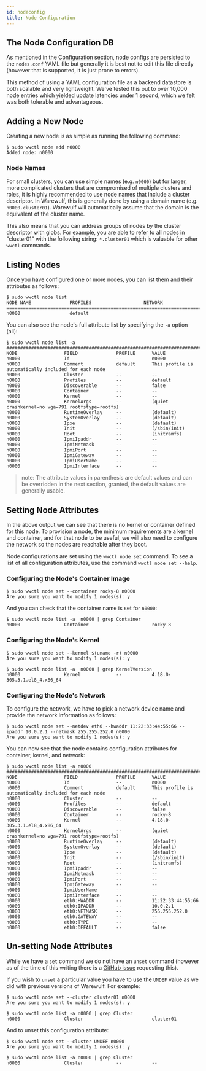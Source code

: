 ```yaml
---
id: nodeconfig
title: Node Configuration
---
```


## The Node Configuration DB
As mentioned in the [Configuration](configuration) section, node configs are persisted to the `nodes.conf` YAML file but generally it is best not to edit this file directly (however that is supported, it is just prone to errors).

This method of using a YAML configuration file as a backend datastore is both scalable and very lightweight. We've tested this out to over 10,000 node entries which yielded update latencies under 1 second, which we felt was both tolerable and advantageous.

## Adding a New Node
Creating a new node is as simple as running the following command:

```
$ sudo wwctl node add n0000
Added node: n0000
```

### Node Names
For small clusters, you can use simple names (e.g. `n0000`) but for larger, more complicated clusters that are compromised of multiple clusters and roles, it is highly recommended to use node names that include a cluster descriptor. In Warewulf, this is generally done by using a domain name (e.g. `n0000.cluster01`). Warewulf will automatically assume that the domain is the equivalent of the cluster name.

This also means that you can address groups of nodes by the cluster descriptor with globs. For example, you are able to refer to all nodes in "cluster01" with the following string: `*.cluster01` which is valuable for other `wwctl` commands.

## Listing Nodes
Once you have configured one or more nodes, you can list them and their attributes as follows:

```
$ sudo wwctl node list
NODE NAME              PROFILES                   NETWORK
================================================================================
n0000                  default
```

You can also see the node's full attribute list by specifying the `-a` option (all):

```
$ sudo wwctl node list -a
################################################################################
NODE                 FIELD              PROFILE      VALUE
n0000                Id                 --           n0000
n0000                Comment            default      This profile is automatically included for each node
n0000                Cluster            --           --
n0000                Profiles           --           default
n0000                Discoverable       --           false
n0000                Container          --           --
n0000                Kernel             --           --
n0000                KernelArgs         --           (quiet crashkernel=no vga=791 rootfstype=rootfs)
n0000                RuntimeOverlay     --           (default)
n0000                SystemOverlay      --           (default)
n0000                Ipxe               --           (default)
n0000                Init               --           (/sbin/init)
n0000                Root               --           (initramfs)
n0000                IpmiIpaddr         --           --
n0000                IpmiNetmask        --           --
n0000                IpmiPort           --           --
n0000                IpmiGateway        --           --
n0000                IpmiUserName       --           --
n0000                IpmiInterface      --           --
```

> note: The attribute values in parenthesis are default values and can be overridden in the next section, granted, the default values are generally usable.

## Setting Node Attributes
In the above output we can see that there is no kernel or container defined for this node. To provision a node, the minimum requirements are a kernel and container, and for that node to be useful, we will also need to configure the network so the nodes are reachable after they boot.

Node configurations are set using the `wwctl node set` command. To see a list of all configuration attributes, use the command `wwctl node set --help`.

### Configuring the Node's Container Image

```
$ sudo wwctl node set --container rocky-8 n0000
Are you sure you want to modify 1 nodes(s): y
```

And you can check that the container name is set for `n0000`:
```
$ sudo wwctl node list -a  n0000 | grep Container
n0000                Container          --           rocky-8
```

### Configuring the Node's Kernel

```
$ sudo wwctl node set --kernel $(uname -r) n0000
Are you sure you want to modify 1 nodes(s): y

$ sudo wwctl node list -a  n0000 | grep KernelVersion
n0000                Kernel             --           4.18.0-305.3.1.el8_4.x86_64
```

### Configuring the Node's Network

To configure the network, we have to pick a network device name and provide the network information as follows:
```
$ sudo wwctl node set --netdev eth0 --hwaddr 11:22:33:44:55:66 --ipaddr 10.0.2.1 --netmask 255.255.252.0 n0000
Are you sure you want to modify 1 nodes(s): y
```

You can now see that the node contains configuration attributes for container, kernel, and network:
```
$ sudo wwctl node list -a n0000
################################################################################
NODE                 FIELD              PROFILE      VALUE
n0000                Id                 --           n0000
n0000                Comment            default      This profile is automatically included for each node
n0000                Cluster            --           --
n0000                Profiles           --           default
n0000                Discoverable       --           false
n0000                Container          --           rocky-8
n0000                Kernel             --           4.18.0-305.3.1.el8_4.x86_64
n0000                KernelArgs         --           (quiet crashkernel=no vga=791 rootfstype=rootfs)
n0000                RuntimeOverlay     --           (default)
n0000                SystemOverlay      --           (default)
n0000                Ipxe               --           (default)
n0000                Init               --           (/sbin/init)
n0000                Root               --           (initramfs)
n0000                IpmiIpaddr         --           --
n0000                IpmiNetmask        --           --
n0000                IpmiPort           --           --
n0000                IpmiGateway        --           --
n0000                IpmiUserName       --           --
n0000                IpmiInterface      --           --
n0000                eth0:HWADDR        --           11:22:33:44:55:66
n0000                eth0:IPADDR        --           10.0.2.1
n0000                eth0:NETMASK       --           255.255.252.0
n0000                eth0:GATEWAY       --           --
n0000                eth0:TYPE          --           --
n0000                eth0:DEFAULT       --           false
```

## Un-setting Node Attributes
While we have a `set` command we do not have an `unset` command (however as of the time of this writing there is a [GitHub issue](https://github.com/hpcng/warewulf/issues/35) requesting this).

If you wish to `unset` a particular value you have to use the `UNDEF` value as we did with previous versions of Warewulf. For example:

```
$ sudo wwctl node set --cluster cluster01 n0000
Are you sure you want to modify 1 nodes(s): y

$ sudo wwctl node list -a n0000 | grep Cluster
n0000                Cluster            --           cluster01
```
And to unset this configuration attribute:
```
$ sudo wwctl node set --cluster UNDEF n0000
Are you sure you want to modify 1 nodes(s): y

$ sudo wwctl node list -a n0000 | grep Cluster
n0000                Cluster            --           --
```
